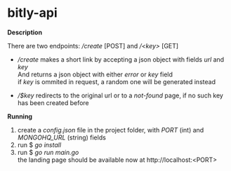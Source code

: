 # bitly-api

__Description__    

There are two endpoints: */create* [POST] and */<key\>* [GET]   

* */create* makes a short link by accepting a json object with fields *url* and *key*    
And returns a json object with either *error* or *key* field   
if *key* is ommited in request, a random one will be generated instead     

* */$key* redirects to the original url or to a *not-found* page, if no such key has been created before   

__Running__    
 
 1. create a *config.json* file in the project folder, with *PORT* (int) and *MONGOHQ_URL* (string) fields   
 2. run $ *go install*   
 3. run $ *go run main.go*     
 the landing page should be available now at http://localhost:<PORT\>


